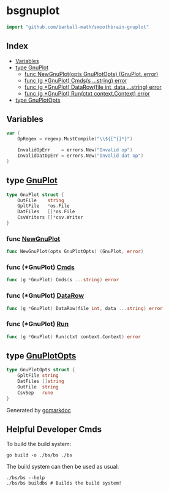 <!-- gomarkdoc:embed:start -->

<!-- Code generated by gomarkdoc. DO NOT EDIT -->

# bsgnuplot

```go
import "github.com/barbell-math/smoothbrain-gnuplot"
```

## Index

- [Variables](<#variables>)
- [type GnuPlot](<#GnuPlot>)
  - [func NewGnuPlot\(opts GnuPlotOpts\) \(GnuPlot, error\)](<#NewGnuPlot>)
  - [func \(g \*GnuPlot\) Cmds\(s ...string\) error](<#GnuPlot.Cmds>)
  - [func \(g \*GnuPlot\) DataRow\(file int, data ...string\) error](<#GnuPlot.DataRow>)
  - [func \(g \*GnuPlot\) Run\(ctxt context.Context\) error](<#GnuPlot.Run>)
- [type GnuPlotOpts](<#GnuPlotOpts>)


## Variables

<a name="OpRegex"></a>

```go
var (
    OpRegex = regexp.MustCompile("\\${[^{]*}")

    InvalidOpErr    = errors.New("Invalid op")
    InvalidDatOpErr = errors.New("Invalid dat op")
)
```

<a name="GnuPlot"></a>
## type [GnuPlot](<https://github.com/barbell-math/smoothbrain-gnuplot/blob/main/gnuplot.go#L18-L23>)



```go
type GnuPlot struct {
    OutFile    string
    GpltFile   *os.File
    DatFiles   []*os.File
    CsvWriters []*csv.Writer
}
```

<a name="NewGnuPlot"></a>
### func [NewGnuPlot](<https://github.com/barbell-math/smoothbrain-gnuplot/blob/main/gnuplot.go#L40>)

```go
func NewGnuPlot(opts GnuPlotOpts) (GnuPlot, error)
```



<a name="GnuPlot.Cmds"></a>
### func \(\*GnuPlot\) [Cmds](<https://github.com/barbell-math/smoothbrain-gnuplot/blob/main/gnuplot.go#L65>)

```go
func (g *GnuPlot) Cmds(s ...string) error
```



<a name="GnuPlot.DataRow"></a>
### func \(\*GnuPlot\) [DataRow](<https://github.com/barbell-math/smoothbrain-gnuplot/blob/main/gnuplot.go#L130>)

```go
func (g *GnuPlot) DataRow(file int, data ...string) error
```



<a name="GnuPlot.Run"></a>
### func \(\*GnuPlot\) [Run](<https://github.com/barbell-math/smoothbrain-gnuplot/blob/main/gnuplot.go#L134>)

```go
func (g *GnuPlot) Run(ctxt context.Context) error
```



<a name="GnuPlotOpts"></a>
## type [GnuPlotOpts](<https://github.com/barbell-math/smoothbrain-gnuplot/blob/main/gnuplot.go#L25-L30>)



```go
type GnuPlotOpts struct {
    GpltFile string
    DatFiles []string
    OutFile  string
    CsvSep   rune
}
```

Generated by [gomarkdoc](<https://github.com/princjef/gomarkdoc>)


<!-- gomarkdoc:embed:end -->

## Helpful Developer Cmds

To build the build system:

```
go build -o ./bs/bs ./bs
```

The build system can then be used as usual:

```
./bs/bs --help
./bs/bs buildbs # Builds the build system!
```
